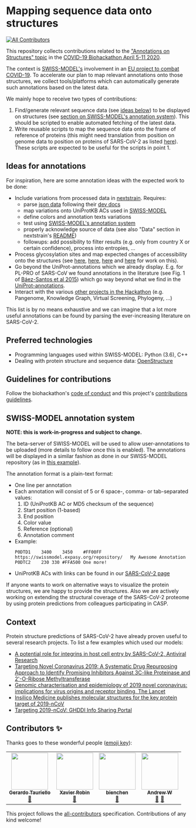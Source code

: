 # Mapping sequence data onto structures
<!-- ALL-CONTRIBUTORS-BADGE:START - Do not remove or modify this section -->
[![All Contributors](https://img.shields.io/badge/all_contributors-4-orange.svg?style=flat-square)](#contributors-)
<!-- ALL-CONTRIBUTORS-BADGE:END -->

This repository collects contributions related to the ["Annotations on Structures" topic](https://github.com/virtual-biohackathons/covid-19-bh20/wiki/Annotations-on-Structures) in the [COVID-19 Biohackathon April 5-11 2020](https://github.com/virtual-biohackathons/covid-19-bh20).

The context is [SWISS-MODEL's](https://swissmodel.expasy.org) involvement in an [EU project to combat COVID-19](https://www.sib.swiss/about-sib/news/10659). To accelerate our plan to map relevant annotations onto those structures, we collect tools/platforms which can automatically generate such annotations based on the latest data.

We mainly hope to receive two types of contributions:
1. Find/generate relevant sequence data (see [ideas below](#ideas-for-annotations)) to be displayed on structures (see [section on SWISS-MODEL's annotation system](#swiss-model-annotation-system)). This should be scripted to enable automated fetching of the latest data.
2. Write reusable scripts to map the sequence data onto the frame of reference of proteins (this might need translation from position on genome data to position on proteins of SARS-CoV-2 as listed [here](https://swissmodel.expasy.org/repository/species/2697049)). These scripts are expected to be useful for the scripts in point 1.

## Ideas for annotations

For inspiration, here are some annotation ideas with the expected work to be done:
- Include variations from processed data in [nextstrain](https://nextstrain.org/ncov). Requires:
  - parse [json data](https://data.nextstrain.org/ncov.json) following their [dev docs](https://github.com/nextstrain/ncov/blob/master/DEV_DOCS.md)
  - map variations onto UniProtKB ACs used in [SWISS-MODEL](https://swissmodel.expasy.org/repository/species/2697049)
  - define colors and annotation texts variations
  - test using [SWISS-MODEL's annotation system](#swiss-model-annotation-system)
  - properly acknowledge source of data (see also "Data" section in nextstrain's [README](https://github.com/nextstrain/ncov/blob/master/README.md))
  - followups: add possibility to filter results (e.g. only from country X or certain confidence), process into entropies, ...
- Process glycosylation sites and map expected changes of accessibility onto the structures (see [here](https://twitter.com/Olivercgrant/status/1243576788514725888), [here](https://twitter.com/rommieamaro/status/1241810976866840577?s=11), [here](https://twitter.com/ElisaTelisa/status/1244174688437374978) and [here](https://www.biorxiv.org/content/10.1101/2020.03.28.013276v1.full.pdf) for work on this).
- Go beyond the UniProt-annotations which we already display. E.g. for PL-PRO of SARS-CoV we found annotations in the literature (see Fig. 1 of [Báez-Santos et al 2015](https://doi.org/10.1016/j.antiviral.2014.12.015)) which go way beyond what we find in the [UniProt-annotations](https://covid-19.uniprot.org/).
- Interact with the various [other projects in the Hackathon](https://github.com/virtual-biohackathons/covid-19-bh20/wiki) (e.g. Pangenome, Knowledge Graph, Virtual Screening, Phylogeny, ...)

This list is by no means exhaustive and we can imagine that a lot more useful annotations can be found by parsing the ever-increasing literature on SARS-CoV-2.

## Preferred technologies

- Programming languages used within SWISS-MODEL: Python (3.6), C++
- Dealing with protein structure and sequence data: [OpenStructure](https://openstructure.org/)

## Guidelines for contributions

Follow the biohackathon's [code of conduct](https://github.com/virtual-biohackathons/covid-19-bh20/blob/master/CODE_OF_CONDUCT.md) and this project's [contributions guidelines](CONTRIBUTING.md).

## SWISS-MODEL annotation system

**NOTE: this is work-in-progress and subject to change.**

The beta-server of SWISS-MODEL will be used to allow user-annotations to be uploaded (more details to follow once this is enabled). The annotations will be displayed in a similar fashion as done in our SWISS-MODEL repository (as in [this example](https://swissmodel.expasy.org/repository/uniprot/B8XC04)).

The annotation format is a plain-text format:
- One line per annotation
- Each annotation will consist of 5 or 6 space-, comma- or tab-separated values:
  1. ID (UniProtKB AC or MD5 checksum of the sequence)
  2. Start position (1-based)
  3. End position
  4. Color value
  5. Reference (optional)
  6. Annotation comment
- Example:
  ```
  P0DTD1	3400	3450	#FF00FF	https://swissmodel.expasy.org/repository/	My Awesome Annotation
  P0DTC2	230	330	#FFA500	One more!
  ```
- UniProtKB ACs with links can be found in our [SARS-CoV-2 page](https://swissmodel.expasy.org/repository/species/2697049)

If anyone wants to work on alternative ways to visualize the protein structures, we are happy to provide the structures. Also we are actively working on extending the structural coverage of the SARS-CoV-2 proteome by using protein predictions from colleagues participating in CASP.

## Context

Protein structure predictions of SARS-CoV-2 have already proven useful to several research projects. To list a few examples which used our models:
- [A potential role for integrins in host cell entry by SARS-CoV-2, Antiviral Research](https://doi.org/10.1016/j.antiviral.2020.104759)
- [Targeting Novel Coronavirus 2019: A Systematic Drug Repurposing Approach to Identify Promising Inhibitors Against 3C-like Proteinase and 2'-O-Ribose Methyltransferase](https://dx.doi.org/10.26434/chemrxiv.11888730.v1)
- [Genomic characterisation and epidemiology of 2019 novel coronavirus: implications for virus origins and receptor binding, The Lancet](https://dx.doi.org/10.1016/S0140-6736(20)30251-8)
- [Insilico Medicine publishes molecular structures for the key protein target of 2019-nCoV](https://insilico.com/ncov-sprint)
- [Targeting 2019-nCoV: GHDDI Info Sharing Portal](https://ghddi-ailab.github.io/Targeting2019-nCoV/)

## Contributors ✨

Thanks goes to these wonderful people ([emoji key](https://allcontributors.org/docs/en/emoji-key)):

<!-- ALL-CONTRIBUTORS-LIST:START - Do not remove or modify this section -->
<!-- prettier-ignore-start -->
<!-- markdownlint-disable -->
<table>
  <tr>
    <td align="center"><a href="https://github.com/gtauriello"><img src="https://avatars3.githubusercontent.com/u/25968022?v=4" width="100px;" alt=""/><br /><sub><b>Gerardo Tauriello</b></sub></a><br /><a href="#projectManagement-gtauriello" title="Project Management">📆</a></td>
    <td align="center"><a href="https://github.com/xrobin"><img src="https://avatars2.githubusercontent.com/u/1047170?v=4" width="100px;" alt=""/><br /><sub><b>Xavier Robin</b></sub></a><br /><a href="#tool-xrobin" title="Tools">🔧</a></td>
    <td align="center"><a href="https://github.com/bienchen"><img src="https://avatars0.githubusercontent.com/u/69343?v=4" width="100px;" alt=""/><br /><sub><b>bienchen</b></sub></a><br /><a href="#tool-bienchen" title="Tools">🔧</a></td>
    <td align="center"><a href="https://github.com/awaterho"><img src="https://avatars2.githubusercontent.com/u/40768716?v=4" width="100px;" alt=""/><br /><sub><b>Andrew W</b></sub></a><br /><a href="#tool-awaterho" title="Tools">🔧</a> <a href="#design-awaterho" title="Design">🎨</a></td>
  </tr>
</table>

<!-- markdownlint-enable -->
<!-- prettier-ignore-end -->
<!-- ALL-CONTRIBUTORS-LIST:END -->

This project follows the [all-contributors](https://github.com/all-contributors/all-contributors) specification. Contributions of any kind welcome!
